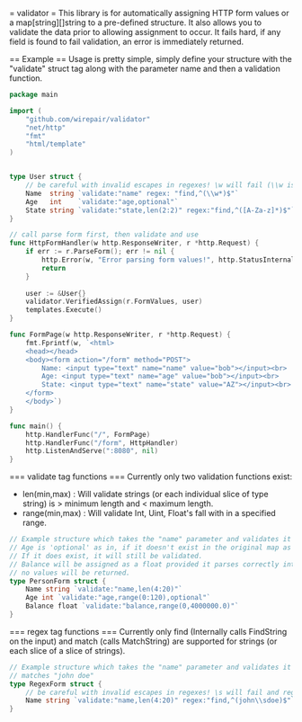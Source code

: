 = validator =
This library is for automatically assigning HTTP form values or a map[string][]string to a pre-defined structure. It also allows you to validate the data prior to allowing assignment to occur. It fails hard, if any field is found to fail validation, an error is immediately returned. 

== Example == 
Usage is pretty simple, simply define your structure with the "validate" struct tag along with the parameter name and then a validation function.
```Go
package main

import (
	"github.com/wirepair/validator"
	"net/http"
	"fmt"
	"html/template"
)


type User struct {
	// be careful with invalid escapes in regexes! \w will fail (\\w is correct) and regex field will be ignored!
	Name  string `validate:"name" regex: "find,^(\\w*)$"`
	Age   int    `validate:"age,optional"`
	State string `validate:"state,len(2:2)" regex:"find,^([A-Za-z]*)$"`
}

// call parse form first, then validate and use
func HttpFormHandler(w http.ResponseWriter, r *http.Request) {
	if err := r.ParseForm(); err != nil {
		http.Error(w, "Error parsing form values!", http.StatusInternalServerError)
		return
	}
	
	user := &User{}
	validator.VerifiedAssign(r.FormValues, user)
	templates.Execute()
}

func FormPage(w http.ResponseWriter, r *http.Request) {
	fmt.Fprintf(w, `<html>
	<head></head>
	<body><form action="/form" method="POST">
		Name: <input type="text" name="name" value="bob"></input><br>
		Age: <input type="text" name="age" value="bob"></input><br>
		State: <input type="text" name="state" value="AZ"></input><br>
	</form>
	</body>`)
}

func main() {
	http.HandlerFunc("/", FormPage)
	http.HandlerFunc("/form", HttpHandler)
	http.ListenAndServe(":8080", nil)
}
```

=== validate tag functions ===
Currently only two validation functions exist:
- len(min,max) : Will validate strings (or each individual slice of type string) is > minimum length and < maximum length.
- range(min,max) : Will validate Int, Uint, Float's fall with in a specified range. 

```Go
// Example structure which takes the "name" parameter and validates it is > 4 characters and < 20 characters
// Age is 'optional' as in, if it doesn't exist in the original map as a key, we can safely disregard it. 
// If it does exist, it will still be validated.
// Balance will be assigned as a float provided it parses correctly into a float value. if not it will fail and
// no values will be returned.
type PersonForm struct {
	Name string `validate:"name,len(4:20)"`
	Age int `validate:"age,range(0:120),optional"`
	Balance float `validate:"balance,range(0,4000000.0)"`
}
```

=== regex tag functions ===
Currently only find (Internally calls FindString on the input) and match (calls MatchString) are supported for strings (or each slice of a slice of strings).
```Go
// Example structure which takes the "name" parameter and validates it is > 4 characters and < 20 characters and
// matches "john doe"
type RegexForm struct {
	// be careful with invalid escapes in regexes! \s will fail and regex field will be ignored!
	Name string `validate:"name,len(4:20)" regex:"find,^(john\\sdoe)$"`
}
```
